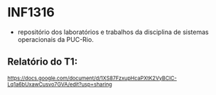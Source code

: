 # INF1316
- repositório dos laboratórios e trabalhos da disciplina de sistemas operacionais da PUC-Rio.

## Relatório do T1: 

<sub>https://docs.google.com/document/d/1XS87FzxupHcaPXtK2VyBCIC-Lq1a6bUxawCusvo7GVA/edit?usp=sharing<sub>
